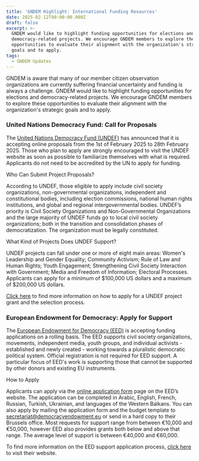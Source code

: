 ```yaml
---
title: 'GNDEM Highlight: International Funding Resources'
date: 2025-02-12T00:00:00.000Z
draft: false
excerpt: >-
  GNDEM would like to highlight funding opportunities for elections and
  democracy-related projects. We encourage GNDEM members to explore these
  opportunities to evaluate their alignment with the organization's strategic
  goals and to apply.
tags:
  - GNDEM Updates
---
```


GNDEM is aware that many of our member citizen observation organizations are currently suffering financial uncertainty and funding is always a challenge. GNDEM would like to highlight funding opportunities for elections and democracy-related projects. We encourage GNDEM members to explore these opportunities to evaluate their alignment with the organization's strategic goals and to apply.

### United Nations Democracy Fund: Call for Proposals

The [United Nations Democracy Fund (UNDEF)](https://www.un.org/democracyfund/) has announced that it is accepting online proposals from the 1st of February 2025 to 28th February 2025. Those who plan to apply are strongly encouraged to visit the UNDEF website as soon as possible to familiarize themselves with what is required. Applicants do not need to be accredited by the UN to apply for funding. 

Who Can Submit Project Proposals?

According to UNDEF, those eligible to apply include civil society organizations, non-governmental organizations, independent and constitutional bodies, including election commissions, national human rights institutions, and global and regional intergovernmental bodies. UNDEF’s priority is Civil Society Organizations and Non-Governmental Organizations and the large majority of UNDEF funds go to local civil society organizations; both in the transition and consolidation phases of democratization. The organization must be legally constituted.

What Kind of Projects Does UNDEF Support?

UNDEF projects can fall under one or more of eight main areas: Women's Leadership and Gender Equality; Community Activism; Rule of Law and Human Rights; Youth Engagement; Strengthening Civil Society Interaction with Government; Media and Freedom of Information; Electoral Processes. Applicants can apply for a minimum of $100,000 US dollars and a maximum of $200,000 US dollars.

[Click here](https://www.un.org/democracyfund/content/when-apply-and-who-can-apply) to find more information on how to apply for a UNDEF project grant and the selection process.

### European Endowment for Democracy: Apply for Support

The [European Endowment for Democracy (EED)](https://www.democracyendowment.eu/) is accepting funding applications on a rolling basis. The EED supports civil society organizations, movements, independent media, youth groups, and individual activists - established and newly created - working towards a pluralistic democratic political system. Official registration is not required for EED support. A particular focus of EED's work is supporting those that cannot be supported by other donors and existing EU instruments.

How to Apply

Applicants can apply via the [online application form](https://apply.democracyendowment.eu/Apply/en) page on the EED’s website. The application can be completed in Arabic, English, French, Russian, Turkish, Ukrainian, and languages ​​of the Western Balkans. You can also apply by mailing the application form and the budget template to [secretariat@democracyendowment.eu](mailto:secretariat@democracyendowment.eu) or send in a hard copy to their Brussels office. Most requests for support range from between €10,000 and €50,000, however EED also provides grants both below and above that range. The average level of support is between €40,000 and €60,000.

To find more information on the EED support application process, [click here](https://www.democracyendowment.eu/support) to visit their website.
